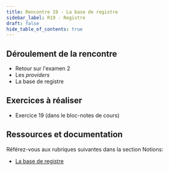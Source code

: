 ```yaml
---
title: Rencontre 19 - La base de registre
sidebar_label: R19 - Registre
draft: false
hide_table_of_contents: true
---
```


## Déroulement de la rencontre

- Retour sur l'examen 2
- Les *providers*
- La base de registre
  

## Exercices à réaliser

- Exercice 19 (dans le bloc-notes de cours)
  

## Ressources et documentation

Référez-vous aux rubriques suivantes dans la section Notions:
- [La base de registre](/notions/windows/registre)





